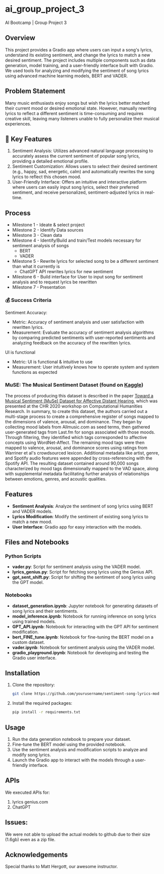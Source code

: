 # ai_group_project_3
AI Bootcamp | Group Project 3

## Overview
This project provides a Gradio app where users can input a song's lyrics, understand its existing sentiment, and change the lyrics to match a new desired sentiment. The project includes multiple components such as data generation, model training, and a user-friendly interface built with Gradio. We used tools for analyzing and modifying the sentiment of song lyrics using advanced machine learning models, BERT and VADER. 

## Problem Statement

Many music enthusiasts enjoy songs but wish the lyrics better matched their current mood or desired emotional state. However, manually rewriting lyrics to reflect a different sentiment is time-consuming and requires creative skill, leaving many listeners unable to fully personalize their musical experiences.

## 🔑 Key Features

1. Sentiment Analysis: Utilizes advanced natural language processing to accurately assess the current sentiment of popular song lyrics, providing a detailed emotional profile.
2. Sentiment Customization: Allows users to select their desired sentiment (e.g., happy, sad, energetic, calm) and automatically rewrites the song lyrics to reflect this chosen mood.
3. User-Friendly Interface: Offers an intuitive and interactive platform where users can easily input song lyrics, select their preferred sentiment, and receive personalized, sentiment-adjusted lyrics in real-time.

## Process 
* Milestone 1 - Ideate & select project
* Milestone 2 - Identify Data sources
* Milestone 3 - Clean data
* Milestone 4 - Identify/Build and train/Test models necessary for sentiment analysis of songs
    * BERT
    * VADER
* Milestone 5 - Rewrite lyrics for selected song to be a different sentiment than what it currently is
    * ChatGPT API rewrites lyrics for new sentiment 
* Milestone 6 - Build interface for User to input song for sentiment analysis and to request lyrics be rewritten
* Milestone 7 - Presentation

### 💰 Success Criteria

Sentiment Accuracy:

* Metric: Accuracy of sentiment analysis and user satisfaction with rewritten lyrics.
* Measurement: Evaluate the accuracy of sentiment analysis algorithms by comparing predicted sentiments with user-reported sentiments and analyzing feedback on the accuracy of the rewritten lyrics.

UI is functional 

* Metric: UI is functional & intuitive to use 
* Measurement: User intuitively knows how to operate system and system functions as expected 

### MuSE: The Musical Sentiment Dataset (found on [Kaggle](https://www.kaggle.com/datasets/cakiki/muse-the-musical-sentiment-dataset))

The process of producing this dataset is described in the paper [Toward a Musical Sentiment (MuSe) Dataset for Affective Distant Hearing](https://www.academia.edu/75793892/Toward_a_Musical_Sentiment_MuSe_Dataset_for_Affective_Distant_Hearing), which was presented at the CHR 2020 workshop on Computational Humanities Research.
In summary, to create this dataset, the authors carried out a multi-stage process to create a comprehensive register of songs mapped to the dimensions of valence, arousal, and dominance. They began by collecting mood labels from Allmusic.com as seed terms, then gathered user-generated tags from Last.fm for songs associated with those moods. Through filtering, they identified which tags corresponded to affective concepts using WordNet-Affect. The remaining mood tags were then mapped to valence, arousal, and dominance scores using ratings from Warriner et al's crowdsourced lexicon. Additional metadata like artist, genre, and Spotify audio features were appended by cross-referencing with the Spotify API. The resulting dataset contained around 90,000 songs characterized by mood tags dimensionally mapped to the VAD space, along with supplemental metadata facilitating further analysis of relationships between emotions, genres, and acoustic qualities.

## Features
- **Sentiment Analysis**: Analyze the sentiment of song lyrics using BERT and VADER models.
- **Lyrics Modification**: Modify the sentiment of existing song lyrics to match a new mood.
- **User Interface**: Gradio app for easy interaction with the models.
  
## Files and Notebooks
### Python Scripts
- **vader.py**: Script for sentiment analysis using the VADER model.
- **lyrics_genius.py**: Script for fetching song lyrics using the Genius API.
- **gpt_sent_shift.py**: Script for shifting the sentiment of song lyrics using the GPT model.

### Notebooks
- **dataset_generation.ipynb**: Jupyter notebook for generating datasets of song lyrics and their sentiments.
- **model_inference.ipynb**: Notebook for running inference on song lyrics using trained models.
- **GPT_API.ipynb**: Notebook for interacting with the GPT API for sentiment modification.
- **bert_FINE_tune.ipynb**: Notebook for fine-tuning the BERT model on a custom dataset.
- **vader.ipynb**: Notebook for sentiment analysis using the VADER model.
- **gradio_playground.ipynb**: Notebook for developing and testing the Gradio user interface.

## Installation
1. Clone the repository:
    ```bash
    git clone https://github.com/yourusername/sentiment-song-lyrics-modifier.git
    ```
2. Install the required packages:
    ```bash
    pip install -r requirements.txt
    ```
    
## Usage
1. Run the data generation notebook to prepare your dataset.
2. Fine-tune the BERT model using the provided notebook.
3. Use the sentiment analysis and modification scripts to analyze and modify song lyrics.
4. Launch the Gradio app to interact with the models through a user-friendly interface.

## APIs
We executed APIs for: 
1. lyrics genius.com
2. ChatGPT

## Issues: 
We were not able to upload the actual models to github due to their size (1.6gb) even as a zip file. 

## Acknowledgements
Special thanks to Matt Hergott, our awesome instructor. 




